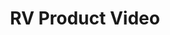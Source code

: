 ---
layout:  project
title: RV Product Video
desc: This is a product video created to display and sell an RV that I shot and edited for RV Wholesale Superstore.
categories: works
tags: video
vidlink: lWKcSOP1XzQ
bodyclass: project works
---